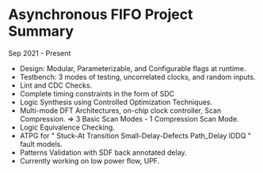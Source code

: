 # Asynchronous FIFO Project Summary
Sep 2021 - Present

- Design: Modular, Parameterizable, and Configurable flags at runtime.
- Testbench: 3 modes of testing, uncorrelated clocks, and random inputs.
- Lint and CDC Checks.
- Complete timing constraints in the form of SDC
- Logic Synthesis using Controlled Optimization Techniques.
- Multi-mode DFT Architectures, on-chip clock controller, Scan Compression.
    => 3 Basic Scan Modes - 1 Compression Scan Mode.
- Logic Equivalence Checking.
- ATPG for " Stuck-At Transition Small-Delay-Defects Path_Delay IDDQ " fault models.
- Patterns Validation with SDF back annotated delay.
- Currently working on low power flow, UPF.
